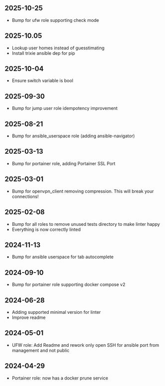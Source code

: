## 2025-10-25
* Bump for ufw role supporting check mode

## 2025-10.05
* Lookup user homes instead of guesstimating
* Install trixie ansible dep for pip

## 2025-10-04
* Ensure switch variable is bool

## 2025-09-30
* Bump for jump user role idempotency improvement

## 2025-08-21
* Bump for ansible_userspace role (adding ansible-navigator)

## 2025-03-13
* Bump for portainer role, adding Portainer SSL Port

## 2025-03-01
* Bump for openvpn_client removing compression. This will break your connections!

## 2025-02-08
* Bump for all roles to remove unused tests directory to make linter happy
* Everything is now correctly linted

## 2024-11-13
* Bump for ansible userspace for tab autocomplete

## 2024-09-10
* Bump for portainer role supporting docker compose v2

## 2024-06-28
* Adding supported minimal version for linter
* Improve readme

## 2024-05-01
* UFW role: Add Readme and rework only open SSH for ansible port from management and not public

## 2024-04-29
* Portainer role: now has a docker prune service
